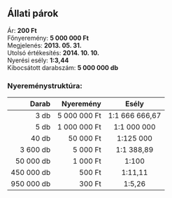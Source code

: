 ## Állati párok

Ár: **200 Ft**<br/>
Főnyeremény: **5 000 000 Ft**<br/>
Megjelenés: **2013. 05. 31.**<br/>
Utolsó értékesítés: **2014. 10. 10.**<br/>
Nyerési esély: **1:3,44**<br/>
Kibocsátott darabszám: **5 000 000 db**<br/>

### Nyereménystruktúra:
Darab|Nyeremény|Esély
---:|---:|:---:
3 db|5 000 000 Ft|1:1 666 666,67
5 db|1 000 000 Ft|1:1 000 000
40 db|50 000 Ft|1:125 000
3 600 db|5 000 Ft|1:1 388,89
50 000 db|1 000 Ft|1:100
450 000 db|500 Ft|1:11,11
950 000 db|300 Ft|1:5,26
